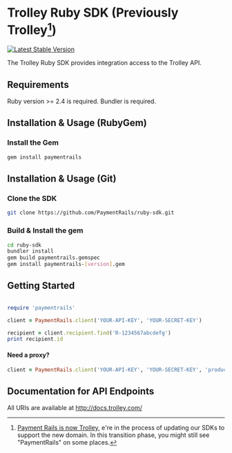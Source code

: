 # Trolley Ruby SDK (Previously Trolley[^1])

[![Latest Stable Version](https://poser.pugx.org/paymentrails/ruby-sdk/v/stable.png)](https://packagist.org/packages/paymentrails/ruby-sdk)

The Trolley Ruby SDK provides integration access to the Trolley API.

[^1]: [Payment Rails is now Trolley](https://www.trolley.com/payment-rails-is-now-trolley-series-a), e're in the process of updating our SDKs to support the new domain. In this transition phase, you might still see "PaymentRails" on some places.

## Requirements

Ruby version >= 2.4 is required.
Bundler is required.

## Installation & Usage (RubyGem)

### Install the Gem

```bash
gem install paymentrails
```

## Installation & Usage (Git)

### Clone the SDK

```bash
git clone https://github.com/PaymentRails/ruby-sdk.git
```

### Build & Install the gem

```bash
cd ruby-sdk
bundler install
gem build paymentrails.gemspec
gem install paymentrails-[version].gem
```

## Getting Started

```Ruby

require 'paymentrails'

client = PaymentRails.client('YOUR-API-KEY', 'YOUR-SECRET-KEY')

recipient = client.recipient.find('R-1234567abcdefg')
print recipient.id
```

#### Need a proxy?

```Ruby
client = PaymentRails.client('YOUR-API-KEY', 'YOUR-SECRET-KEY', 'production', proxy_uri: 'peter_the_proxy.com')
```

## Documentation for API Endpoints

All URIs are available at http://docs.trolley.com/
